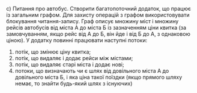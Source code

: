с) Питання про автобус. Створити багатопоточний додаток, що працює із загальним графом.
Для захисту операцій з графом використовувати блокування читання-запису.
Граф описує множину міст і множину рейсів автобусів від міста А до міста Б із зазначенням ціни квитка (за замовчуванням, якщо рейс від А до Б, він йде і від Б до А, з однаковою ціною). У додатку повинні працювати наступні потоки:
1) потік, що змінює ціну квитка;
2) потік, що видаляє і додає рейси між містами;
3) потік, що видаляє старі міста і додає нові;
4) потоки, що визначають чи є шлях від довільного міста А до довільного міста Б, і яка ціна такої поїздки (якщо прямого шляху немає, то знайти будь-який шлях з існуючих)
